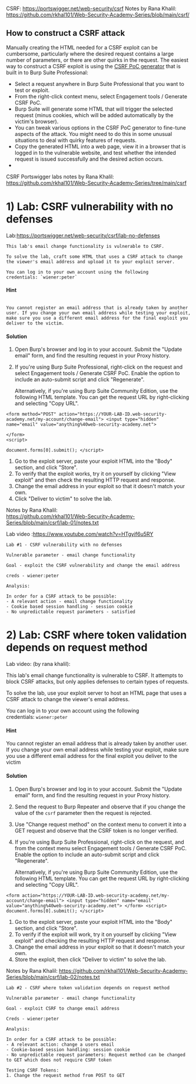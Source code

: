 CSRF: https://portswigger.net/web-security/csrf
Notes by Rana Khalil:  
https://github.com/rkhal101/Web-Security-Academy-Series/blob/main/csrf/

## How to construct a CSRF attack

Manually creating the HTML needed for a CSRF exploit can be cumbersome, particularly where the desired request contains a large number of parameters, or there are other quirks in the request. The easiest way to construct a CSRF exploit is using the [CSRF PoC generator](https://portswigger.net/burp/documentation/desktop/tools/engagement-tools/generate-csrf-poc) that is built in to Burp Suite Professional:

- Select a request anywhere in Burp Suite Professional that you want to test or exploit.
- From the right-click context menu, select Engagement tools / Generate CSRF PoC.
- Burp Suite will generate some HTML that will trigger the selected request (minus cookies, which will be added automatically by the victim's browser).
- You can tweak various options in the CSRF PoC generator to fine-tune aspects of the attack. You might need to do this in some unusual situations to deal with quirky features of requests.
- Copy the generated HTML into a web page, view it in a browser that is logged in to the vulnerable website, and test whether the intended request is issued successfully and the desired action occurs.
- 

CSRF Portswigger labs notes by Rana Khalil: 
https://github.com/rkhal101/Web-Security-Academy-Series/tree/main/csrf



# 1) Lab: CSRF vulnerability with no defenses

 Lab:https://portswigger.net/web-security/csrf/lab-no-defenses


```
This lab's email change functionality is vulnerable to CSRF.

To solve the lab, craft some HTML that uses a CSRF attack to change the viewer's email address and upload it to your exploit server.

You can log in to your own account using the following credentials: `wiener:peter`
```

#### Hint
```

You cannot register an email address that is already taken by another user. If you change your own email address while testing your exploit, make sure you use a different email address for the final exploit you deliver to the victim.
```

#### Solution

1. Open Burp's browser and log in to your account. Submit the "Update email" form, and find the resulting request in your Proxy history.
2. If you're using Burp Suite Professional, right-click on the request and select Engagement tools / Generate CSRF PoC. Enable the option to include an auto-submit script and click "Regenerate".
    
    Alternatively, if you're using Burp Suite Community Edition, use the following HTML template. You can get the request URL by right-clicking and selecting "Copy URL".

```
<form method="POST" action="https://YOUR-LAB-ID.web-security-academy.net/my-account/change-email"> <input type="hidden" name="email" value="anything%40web-security-academy.net"> 

</form> 
<script> 

document.forms[0].submit(); </script>
```
1. Go to the exploit server, paste your exploit HTML into the "Body" section, and click "Store".
2. To verify that the exploit works, try it on yourself by clicking "View exploit" and then check the resulting HTTP request and response.
3. Change the email address in your exploit so that it doesn't match your own.
4. Click "Deliver to victim" to solve the lab.


Notes by Rana Khalil:  
https://github.com/rkhal101/Web-Security-Academy-Series/blob/main/csrf/lab-01/notes.txt

 Lab video :https://www.youtube.com/watch?v=HTgyif6u5RY
```
Lab #1 - CSRF vulnerability with no defenses

Vulnerable parameter - email change functionality

Goal - exploit the CSRF vulnerability and change the email address

creds - wiener:peter

Analysis:

In order for a CSRF attack to be possible:
- A relevant action - email change functionality
- Cookie based session handling - session cookie
- No unpredictable request parameters - satisfied
```


# 2) Lab: CSRF where token validation depends on request method

Lab video: (by rana khalil): 

This lab's email change functionality is vulnerable to CSRF. It attempts to block CSRF attacks, but only applies defenses to certain types of requests.

To solve the lab, use your exploit server to host an HTML page that uses a CSRF attack to change the viewer's email address.

You can log in to your own account using the following credentials: `wiener:peter`

#### Hint

You cannot register an email address that is already taken by another user. If you change your own email address while testing your exploit, make sure you use a different email address for the final exploit you deliver to the victim

#### Solution

1. Open Burp's browser and log in to your account. Submit the "Update email" form, and find the resulting request in your Proxy history.
2. Send the request to Burp Repeater and observe that if you change the value of the `csrf` parameter then the request is rejected.
3. Use "Change request method" on the context menu to convert it into a GET request and observe that the CSRF token is no longer verified.
4. If you're using Burp Suite Professional, right-click on the request, and from the context menu select Engagement tools / Generate CSRF PoC. Enable the option to include an auto-submit script and click "Regenerate".
    
    Alternatively, if you're using Burp Suite Community Edition, use the following HTML template. You can get the request URL by right-clicking and selecting "Copy URL".
```
<form action="https://YOUR-LAB-ID.web-security-academy.net/my-account/change-email"> <input type="hidden" name="email" value="anything%40web-security-academy.net"> </form> <script> document.forms[0].submit(); </script>
```

1. Go to the exploit server, paste your exploit HTML into the "Body" section, and click "Store".
2. To verify if the exploit will work, try it on yourself by clicking "View exploit" and checking the resulting HTTP request and response.
3. Change the email address in your exploit so that it doesn't match your own.
4. Store the exploit, then click "Deliver to victim" to solve the lab.

Notes by Rana Khalil: 
https://github.com/rkhal101/Web-Security-Academy-Series/blob/main/csrf/lab-02/notes.txt

```
Lab #2 - CSRF where token validation depends on request method

Vulnerable parameter - email change functionality

Goal - exploit CSRF to change email address

Creds - wiener:peter

Analysis:

In order for a CSRF attack to be possible:
- A relevant action: change a users email
- Cookie-based session handling: session cookie
- No unpredictable request parameters: Request method can be changed to GET which does not require CSRF token

Testing CSRF Tokens:
1. Change the request method from POST to GET
```

